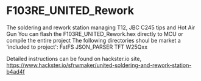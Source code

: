 # F103RE_UNITED_Rework
The soldering and rework station managing T12, JBC C245 tips and Hot Air Gun
You can flash the F103RE_UNITED_Rework.hex directly to MCU or compile the entire project
The following directories shoul be market a 'included to project':
  FatFS
  JSON_PARSER
  TFT
  W25Qxx

Detailed instructions can be found on hackster.io site, https://www.hackster.io/sfrwmaker/united-soldering-and-rework-station-b4ad4f
